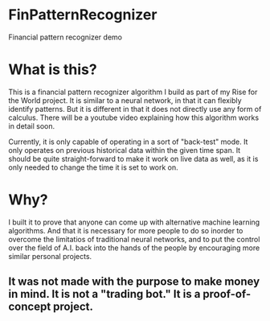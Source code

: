 # FinPatternRecognizer
Financial pattern recognizer demo
# What is this?
This is a financial pattern recognizer algorithm I build as part of my Rise for the World project.
It is similar to a neural network, in that it can flexibly identify patterns. But it is different in that it does not directly use any form of calculus.
There will be a youtube video explaining how this algorithm works in detail soon. 

Currently, it is only capable of operating in a sort of "back-test" mode. It only operates on previous historical data within the given time span. 
It should be quite straight-forward to make it work on live data as well, as it is only needed to change the time it is set to work on.

# Why?
I built it to prove that anyone can come up with alternative machine learning algorithms. And that it is necessary for more people to do so inorder to overcome the limitatios of traditional neural networks, and to put the control over the field of A.I. back into the hands of the people by encouraging more similar personal projects.

## It was not made with the purpose to make money in mind. It is not a "trading bot." It is a proof-of-concept project.
